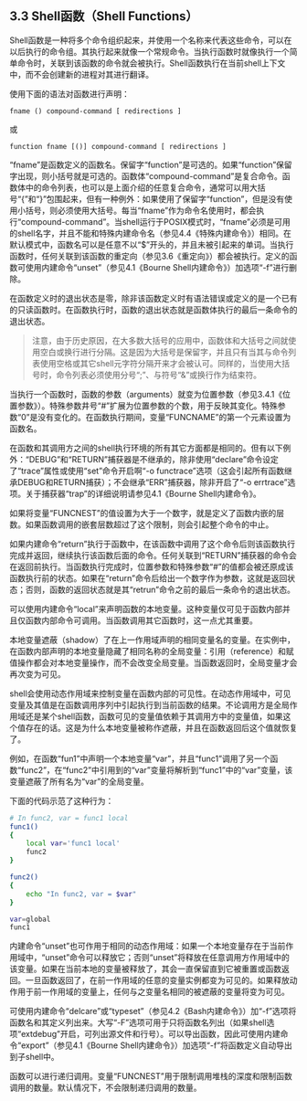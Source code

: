 ## 3.3 Shell函数（Shell Functions）

Shell函数是一种将多个命令组织起来，并使用一个名称来代表这些命令，可以在以后执行的命令组。其执行起来就像一个常规命令。当执行函数时就像执行一个简单命令时，关联到该函数的命令就会被执行。Shell函数执行在当前shell上下文中，而不会创建新的进程对其进行翻译。

使用下面的语法对函数进行声明：

`fname () compound-command [ redirections ]`

或

`function fname [()] compound-command [ redirections ]`

“fname”是函数定义的函数名。保留字“function”是可选的。如果“function”保留字出现，则小括号就是可选的。函数体“compound-command”是复合命令。函数体中的命令列表，也可以是上面介绍的任意复合命令，通常可以用大括号“{”和“}”包围起来，但有一种例外：如果使用了保留字“function”，但是没有使用小括号，则必须使用大括号。每当“fname”作为命令名使用时，都会执行“compound-command”。当shell运行于POSIX模式时，“fname”必须是可用的shell名字，并且不能和特殊内建命令名（参见4.4《特殊内建命令》）相同。在默认模式中，函数名可以是任意不以“$”开头的，并且未被引起来的单词。当执行函数时，任何关联到该函数的重定向（参见3.6《重定向》）都会被执行。定义的函数可使用内建命令“unset”（参见4.1《Bourne Shell内建命令》）加选项“-f”进行删除。

在函数定义时的退出状态是零，除非该函数定义时有语法错误或定义的是一个已有的只读函数时。在函数执行时，函数的退出状态就是函数体执行的最后一条命令的退出状态。

> 注意，由于历史原因，在大多数大括号的应用中，函数体和大括号之间就使用空白或换行进行分隔。这是因为大括号是保留字，并且只有当其与命令列表使用空格或其它shell元字符分隔开来才会被认可。同样的，当使用大括号时，命令列表必须使用分号“;”、与符号“&”或换行作为结束符。

当执行一个函数时，函数的参数（arguments）就变为位置参数（参见3.4.1《位置参数》）。特殊参数井号“#”扩展为位置参数的个数，用于反映其变化。特殊参数“0”是没有变化的。在函数执行期间，变量“FUNCNAME”的第一个元素设置为函数名。

在函数和其调用方之间的shell执行环境的所有其它方面都是相同的。但有以下例外：“DEBUG”和“RETURN”捕获器是不继承的，除非使用“declare”命令设定了“trace”属性或使用“set”命令开启啊“-o functrace”选项（这会引起所有函数继承DEBUG和RETURN捕获）；不会继承“ERR”捕获器，除非开启了“-o errtrace”选项。关于捕获器“trap”的详细说明请参见4.1《Bourne Shell内建命令》。

如果将变量“FUNCNEST”的值设置为大于一个数字，就是定义了函数内嵌的层数。如果函数调用的嵌套层数超过了这个限制，则会引起整个命令的中止。

如果内建命令“return”执行于函数中，在该函数中调用了这个命令后则该函数执行完成并返回，继续执行该函数后面的命令。任何关联到“RETURN”捕获器的命令会在返回前执行。当函数执行完成时，位置参数和特殊参数“#”的值都会被还原成该函数执行前的状态。如果在“return”命令后给出一个数字作为参数，这就是返回状态；否则，函数的返回状态就是其“retrun”命令之前的最后一条命令的退出状态。

可以使用内建命令“local”来声明函数的本地变量。这种变量仅可见于函数内部并且仅函数内部命令可调用。当函数调用其它函数时，这一点尤其重要。

本地变量遮蔽（shadow）了在上一作用域声明的相同变量名的变量。在实例中，在函数内部声明的本地变量隐藏了相同名称的全局变量：引用（reference）和赋值操作都会对本地变量操作，而不会改变全局变量。当函数返回时，全局变量才会再次变为可见。

shell会使用动态作用域来控制变量在函数内部的可见性。在动态作用域中，可见变量及其值是在函数调用序列中引起执行到当前函数的结果。不论调用方是全局作用域还是某个shell函数，函数可见的变量值依赖于其调用方中的变量值，如果这个值存在的话。这是为什么本地变量被称作遮蔽，并且在函数返回后这个值就恢复了。

例如，在函数“fun1”中声明一个本地变量“var”，并且“func1”调用了另一个函数“func2”，在“func2”中引用到的“var”变量将解析到“func1”中的“var”变量，该变量遮蔽了所有名为“var”的全局变量。

下面的代码示范了这种行为：

```bash
# In func2, var = func1 local
func1() 
{
    local var='func1 local'
    func2
}

func2()
{
    echo "In func2, var = $var"
}

var=global
func1
```

内建命令“unset”也可作用于相同的动态作用域：如果一个本地变量存在于当前作用域中，“unset”命令可以释放它；否则“unset”将释放在任意调用方作用域中的该变量。如果在当前本地的变量被释放了，其会一直保留直到它被重置或函数返回。一旦函数返回了，在前一作用域的任意的变量实例都变为可见的。如果释放动作用于前一作用域的变量上，任何与之变量名相同的被遮蔽的变量将变为可见。

可使用内建命令“delcare”或“typeset”（参见4.2《Bash内建命令》）加“-f”选项将函数名和其定义列出来。大写“-F”选项可用于只将函数名列出（如果shell选项“extdebug”开启，可列出源文件和行号）。可以导出函数，因此可使用内建命令“export”（参见4.1《Bourne Shell内建命令》）加选项“-f”将函数定义自动导出到子shell中。

函数可以进行递归调用。变量“FUNCNEST”用于限制调用堆栈的深度和限制函数调用的数量。默认情况下，不会限制递归调用的数量。